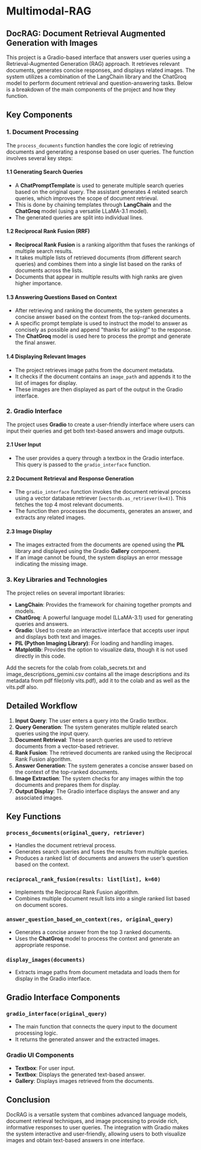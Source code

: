 # Multimodal-RAG

## DocRAG: Document Retrieval Augmented Generation with Images

This project is a Gradio-based interface that answers user queries using a Retrieval-Augmented Generation (RAG) approach. It retrieves relevant documents, generates concise responses, and displays related images. The system utilizes a combination of the LangChain library and the ChatGroq model to perform document retrieval and question-answering tasks. Below is a breakdown of the main components of the project and how they function.

## Key Components

### 1. **Document Processing**
The `process_documents` function handles the core logic of retrieving documents and generating a response based on user queries. The function involves several key steps:

#### 1.1 **Generating Search Queries**
- A **ChatPromptTemplate** is used to generate multiple search queries based on the original query. The assistant generates 4 related search queries, which improves the scope of document retrieval.
- This is done by chaining templates through **LangChain** and the **ChatGroq** model (using a versatile LLaMA-3.1 model).
- The generated queries are split into individual lines.

#### 1.2 **Reciprocal Rank Fusion (RRF)**
- **Reciprocal Rank Fusion** is a ranking algorithm that fuses the rankings of multiple search results.
- It takes multiple lists of retrieved documents (from different search queries) and combines them into a single list based on the ranks of documents across the lists.
- Documents that appear in multiple results with high ranks are given higher importance.
  
#### 1.3 **Answering Questions Based on Context**
- After retrieving and ranking the documents, the system generates a concise answer based on the context from the top-ranked documents.
- A specific prompt template is used to instruct the model to answer as concisely as possible and append "thanks for asking!" to the response.
- The **ChatGroq** model is used here to process the prompt and generate the final answer.

#### 1.4 **Displaying Relevant Images**
- The project retrieves image paths from the document metadata. 
- It checks if the document contains an `image_path` and appends it to the list of images for display.
- These images are then displayed as part of the output in the Gradio interface.

### 2. **Gradio Interface**
The project uses **Gradio** to create a user-friendly interface where users can input their queries and get both text-based answers and image outputs.

#### 2.1 **User Input**
- The user provides a query through a textbox in the Gradio interface. This query is passed to the `gradio_interface` function.

#### 2.2 **Document Retrieval and Response Generation**
- The `gradio_interface` function invokes the document retrieval process using a vector database retriever (`vectordb.as_retriever(k=4)`). This fetches the top 4 most relevant documents.
- The function then processes the documents, generates an answer, and extracts any related images.

#### 2.3 **Image Display**
- The images extracted from the documents are opened using the **PIL** library and displayed using the Gradio **Gallery** component.
- If an image cannot be found, the system displays an error message indicating the missing image.

### 3. **Key Libraries and Technologies**
The project relies on several important libraries:
- **LangChain**: Provides the framework for chaining together prompts and models.
- **ChatGroq**: A powerful language model (LLaMA-3.1) used for generating queries and answers.
- **Gradio**: Used to create an interactive interface that accepts user input and displays both text and images.
- **PIL (Python Imaging Library)**: For loading and handling images.
- **Matplotlib**: Provides the option to visualize data, though it is not used directly in this code.

Add the secrets for the colab from colab_secrets.txt and image_descriptions_gemini.csv contains all the image descriptions and its metadata from pdf file(only vits.pdf), add it to the colab and as well as the vits.pdf also.

## Detailed Workflow
1. **Input Query**: The user enters a query into the Gradio textbox.
2. **Query Generation**: The system generates multiple related search queries using the input query.
3. **Document Retrieval**: These search queries are used to retrieve documents from a vector-based retriever.
4. **Rank Fusion**: The retrieved documents are ranked using the Reciprocal Rank Fusion algorithm.
5. **Answer Generation**: The system generates a concise answer based on the context of the top-ranked documents.
6. **Image Extraction**: The system checks for any images within the top documents and prepares them for display.
7. **Output Display**: The Gradio interface displays the answer and any associated images.

## Key Functions

### `process_documents(original_query, retriever)`
- Handles the document retrieval process.
- Generates search queries and fuses the results from multiple queries.
- Produces a ranked list of documents and answers the user’s question based on the context.

### `reciprocal_rank_fusion(results: list[list], k=60)`
- Implements the Reciprocal Rank Fusion algorithm.
- Combines multiple document result lists into a single ranked list based on document scores.

### `answer_question_based_on_context(res, original_query)`
- Generates a concise answer from the top 3 ranked documents.
- Uses the **ChatGroq** model to process the context and generate an appropriate response.

### `display_images(documents)`
- Extracts image paths from document metadata and loads them for display in the Gradio interface.

## Gradio Interface Components

### `gradio_interface(original_query)`
- The main function that connects the query input to the document processing logic.
- It returns the generated answer and the extracted images.

### Gradio UI Components
- **Textbox**: For user input.
- **Textbox**: Displays the generated text-based answer.
- **Gallery**: Displays images retrieved from the documents.

## Conclusion
DocRAG is a versatile system that combines advanced language models, document retrieval techniques, and image processing to provide rich, informative responses to user queries. The integration with Gradio makes the system interactive and user-friendly, allowing users to both visualize images and obtain text-based answers in one interface.
